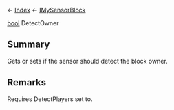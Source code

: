 ← [Index](Api-Index) ← [IMySensorBlock](Sandbox.ModAPI.Ingame.IMySensorBlock)

[bool](System.Boolean) DetectOwner

## Summary

Gets or sets if the sensor should detect the block owner.

## Remarks

Requires DetectPlayers set to.


